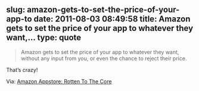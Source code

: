 slug: amazon-gets-to-set-the-price-of-your-app-to
date: 2011-08-03 08:49:58
title: Amazon gets to set the price of your app to whatever they want,...
type: quote
---

> Amazon gets to set the price of your app to whatever they want, without any input from you, or even the chance to reject their price.

That’s crazy!

 Via: [Amazon Appstore: Rotten To The Core](http://shiftyjelly.wordpress.com/2011/08/02/amazon-app-store-rotten-to-the-core/)
